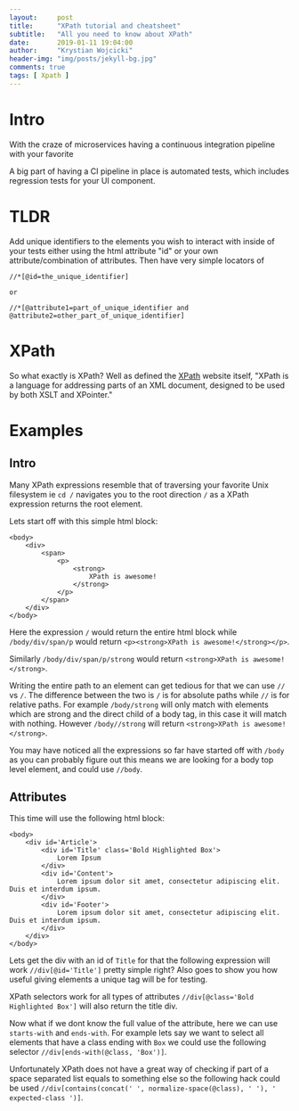 ```yaml
---
layout:     post
title:      "XPath tutorial and cheatsheet"
subtitle:   "All you need to know about XPath"
date:       2019-01-11 19:04:00
author:     "Krystian Wojcicki"
header-img: "img/posts/jekyll-bg.jpg"
comments: true
tags: [ Xpath ]
---
```


# Intro

With the craze of microservices having a continuous integration pipeline with your favorite

A big part of having a CI pipeline in place is automated tests, which includes regression tests for your UI component.  

# TLDR

Add unique identifiers to the elements you wish to interact with inside of your tests either using the html attribute "id" or your own attribute/combination of attributes. Then have very simple locators of 

```
//*[@id=the_unique_identifier]

or

//*[@attribute1=part_of_unique_identifier and @attribute2=other_part_of_unique_identifier]
```

# XPath

So what exactly is XPath? Well as defined the [XPath](https://www.w3.org/TR/xpath/all/) website itself, "XPath is a language for addressing parts of an XML document, designed to be used by both XSLT and XPointer."

# Examples

## Intro

Many XPath expressions resemble that of traversing your favorite Unix filesystem ie ```cd /``` navigates you to  the root direction ```/``` as a XPath expression returns the root element.

Lets start off with this simple html block:
```
<body>
	<div>
		<span>
			<p>
				<strong>
					XPath is awesome!
				</strong>
			</p>
		</span>
	</div>
</body>
```
Here the expression ```/``` would return the entire html block while ```/body/div/span/p``` would return ```<p><strong>XPath is awesome!</strong></p>```.

Similarly ```/body/div/span/p/strong``` would return ```<strong>XPath is awesome!</strong>```. 

Writing the entire path to an element can get tedious for that we can use ```//``` vs ```/```. The difference between the two is ```/``` is for absolute paths while ```//``` is for relative paths. For example ```/body/strong``` will only match with elements which are strong and the direct child of a body tag, in this case it will match with nothing. However ```/body//strong``` will return ```<strong>XPath is awesome!</strong>```.

You may have noticed all the expressions so far have started off with ```/body``` as you can probably figure out this means we are looking for a body top level element, and could use ```//body```. 

## Attributes

This time will use the following html block:
```
<body>
	<div id='Article'>
		<div id='Title' class='Bold Highlighted Box'> 
			Lorem Ipsum
		</div>
		<div id='Content'>
			Lorem ipsum dolor sit amet, consectetur adipiscing elit. Duis et interdum ipsum.
		</div>
		<div id='Footer'>
			Lorem ipsum dolor sit amet, consectetur adipiscing elit. Duis et interdum ipsum.
		</div>
	</div>
</body>
```

Lets get the div with an id of ```Title``` for that the following expression will work ```//div[@id='Title']``` pretty simple right? Also goes to show you how useful giving elements a unique tag will be for testing.

XPath selectors work for all types of attributes ```//div[@class='Bold Highlighted Box']``` will also return the title div. 

Now what if we dont know the full value of the attribute, here we can use ```starts-with``` and ```ends-with```. For example lets say we want to select all elements that have a class ending with ```Box``` we could use the following selector ```//div[ends-with(@class, 'Box')]```.

Unfortunately XPath does not have a great way of checking if part of a space separated list equals to something else so the following hack could be used ```//div[contains(concat(' ', normalize-space(@class), ' '), ' expected-class ')]```. 
